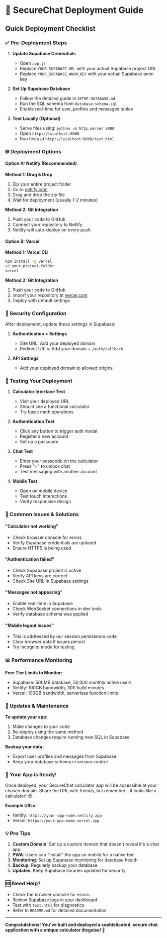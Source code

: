 # 🚀 SecureChat Deployment Guide

## Quick Deployment Checklist

### ✅ Pre-Deployment Steps

1. **Update Supabase Credentials**
   - Open `app.js`
   - Replace `YOUR_SUPABASE_URL` with your actual Supabase project URL
   - Replace `YOUR_SUPABASE_ANON_KEY` with your actual Supabase anon key

2. **Set Up Supabase Database**
   - Follow the detailed guide in `SETUP-DATABASE.md`
   - Run the SQL schema from `database-schema.sql`
   - Enable real-time for user_profiles and messages tables

3. **Test Locally (Optional)**
   - Serve files using: `python -m http.server 8000`
   - Open `http://localhost:8000`
   - Run tests at `http://localhost:8000/test.html`

### 🌐 Deployment Options

#### Option A: Netlify (Recommended)

**Method 1: Drag & Drop**
1. Zip your entire project folder
2. Go to [netlify.com](https://netlify.com)
3. Drag and drop the zip file
4. Wait for deployment (usually 1-2 minutes)

**Method 2: Git Integration**
1. Push your code to GitHub
2. Connect your repository to Netlify
3. Netlify will auto-deploy on every push

#### Option B: Vercel

**Method 1: Vercel CLI**
```bash
npm install -g vercel
cd your-project-folder
vercel
```

**Method 2: Git Integration**
1. Push your code to GitHub
2. Import your repository at [vercel.com](https://vercel.com)
3. Deploy with default settings

### 🔐 Security Configuration

After deployment, update these settings in Supabase:

1. **Authentication > Settings**
   - Site URL: Add your deployed domain
   - Redirect URLs: Add your domain + `/auth/callback`

2. **API Settings**
   - Add your deployed domain to allowed origins

### 📱 Testing Your Deployment

1. **Calculator Interface Test**
   - Visit your deployed URL
   - Should see a functional calculator
   - Try basic math operations

2. **Authentication Test**
   - Click any button to trigger auth modal
   - Register a new account
   - Set up a passcode

3. **Chat Test**
   - Enter your passcode on the calculator
   - Press "=" to unlock chat
   - Test messaging with another account

4. **Mobile Test**
   - Open on mobile device
   - Test touch interactions
   - Verify responsive design

### 🐛 Common Issues & Solutions

#### "Calculator not working"
- Check browser console for errors
- Verify Supabase credentials are updated
- Ensure HTTPS is being used

#### "Authentication failed"
- Check Supabase project is active
- Verify API keys are correct
- Check Site URL in Supabase settings

#### "Messages not appearing"
- Enable real-time in Supabase
- Check WebSocket connections in dev tools
- Verify database schema was applied

#### "Mobile logout issues"
- This is addressed by our session persistence code
- Clear browser data if issues persist
- Try incognito mode for testing

### 📊 Performance Monitoring

**Free Tier Limits to Monitor:**
- Supabase: 500MB database, 50,000 monthly active users
- Netlify: 100GB bandwidth, 300 build minutes
- Vercel: 100GB bandwidth, serverless function limits

### 🔄 Updates & Maintenance

**To update your app:**
1. Make changes to your code
2. Re-deploy using the same method
3. Database changes require running new SQL in Supabase

**Backup your data:**
- Export user profiles and messages from Supabase
- Keep your database schema in version control

### 🎉 Your App is Ready!

Once deployed, your SecureChat calculator app will be accessible at your chosen domain. Share the URL with friends, but remember - it looks like a calculator! 😉

**Example URLs:**
- Netlify: `https://your-app-name.netlify.app`
- Vercel: `https://your-app-name.vercel.app`

### 💡 Pro Tips

1. **Custom Domain**: Set up a custom domain that doesn't reveal it's a chat app
2. **PWA**: Users can "install" the app on mobile for a native feel
3. **Monitoring**: Set up Supabase monitoring for database health
4. **Backup**: Regularly backup your database
5. **Updates**: Keep Supabase libraries updated for security

### 🆘 Need Help?

- Check the browser console for errors
- Review Supabase logs in your dashboard
- Test with `test.html` for diagnostics
- Refer to `README.md` for detailed documentation

---

**Congratulations! You've built and deployed a sophisticated, secure chat application with a unique calculator disguise! 🎊**